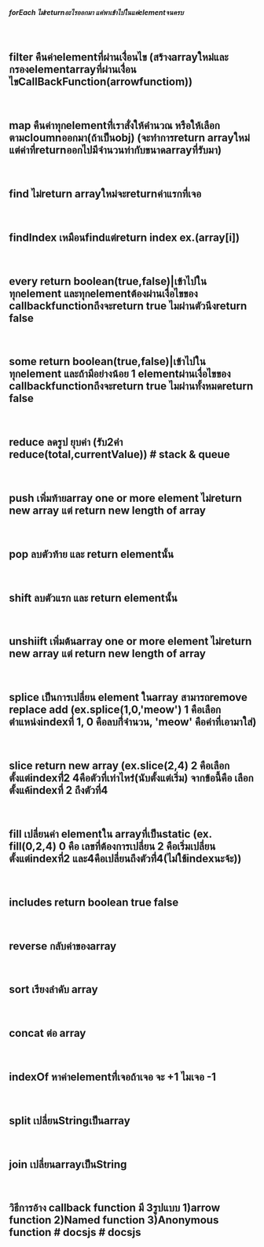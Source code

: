 
  <br>
  
  ##### forEach ไม่่returnอะไรออกมา แค่พาเข้าไปในแค่elementจนครบ 
  
  <br>
  
  ## filter คืนค่าelementที่ผ่านเงื่่อนไข (สร้างarrayใหม่่และกรองelementarrayที่ผ่านเงื่่อนไขCallBackFunction(arrowfunctiom)) 
  <br>
  
  ## map คืนค่าทุกelementที่่เราสั่งให้คำนวณ หรือให้เลือกตามcloumnออกมา(ถ้าเป็นobj) (จะทำการreturn arrayใหม่แต่ค่าที่returnออกไปมีจำนวนท่ากับขนาดarrayที่รับมา) 
  <br>
  
  ## find ไม่return arrayใหม่จะreturnค่าแรกที่เจอ 
  <br>
  
  ## findIndex เหมือนfindแต่return index ex.(array[i]) 
  <br>
  
  ## every return boolean(true,false)|เข้าไปในทุกelement และทุกelementต้องผ่านเงื่อไขของ callbackfunctionถึงจะreturn true ไมผ่่านตัวนึงreturn false 
  <br>
  
  ## some return boolean(true,false)|เข้าไปในทุกelement และถ้ามีอย่างน้อย 1 elementผ่านเงื่อไขของ callbackfunctionถึงจะreturn true ไมผ่่านทั้งหมดreturn false 
  <br>
  
  ## reduce ลดรูป ยุบค่า (รับ2ค่่า reduce(total,currentValue)) # stack & queue 
  <br>
  
  ## push เพิ่มท้ายarray one or more element ไม่return new array แต่ return new length of array
  <br>
  
  ## pop ลบตัวท้าย และ return elementนั้น 
  <br>
  
  ## shift ลบตัวแรก และ return elementนั้น 
  <br>
  
  ## unshiift เพิ่มต้นarray one or more element ไม่return new array แต่ return new length of array 
  <br>
  
  ## splice เป็นการเปลี่ยน element ในarray สามารถremove replace add (ex.splice(1,0,'meow') 1 คือเลือกตำแหน่งindexที่ 1, 0 คือลบกี่่จำนวน, 'meow' คือค่าที่เอามาใส่) 
  <br>
  
  ## slice return new array (ex.slice(2,4) 2 คือเลือกตั้งแต่indexที่่2 4คือตัวที่เท่าไหร่่(นับตั้งแต่เริ่ม) จากข้อนี้คือ เลือกตั้งแค้indexที่ 2 ถึงตัวที่4 
  <br>
  
  ## fill เปลี่ยนค่า elementใน arrayที่เป็นstatic (ex. fill(0,2,4) 0 คือ เลขที่ต้องการเปลี่ยน 2 คือเริ่มเปลี่ยนตั้งแต่indexที่2 และ4คือเปลี่ยนถึงตัวที่่4(ไม่ใช้indexนะจ้ะ)) 
  <br>
  
  ## includes return boolean true false 
  <br>
  
  ## reverse กลับค่าของarray 
  <br>
  
  ## sort เรียงลำดับ array 
  <br>
  
  ## concat ต่อ array
  <br>
  
  ## indexOf หาค่าelementที่่เจอถ้าเจอ จะ +1 ไมเจอ -1 
  <br>
  
  ## split เปลี่ยนStringเป็นarray 
  <br>
  
  ## join เปลี่ยนarrayเป็นString
  <br>
  
  ## วิธีการอ้าง callback function มี 3รูปแบบ 1)arrow function 2)Named function 3)Anonymous function # docsjs # docsjs

